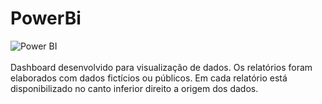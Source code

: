 # PowerBi
![Power BI](https://img.shields.io/badge/-Power%20BI-black?style=plastic&logo=Power-BI)
<br></br>
Dashboard desenvolvido para visualização de dados. Os relatórios foram elaborados com dados fictícios ou públicos. Em cada relatório está disponibilizado no canto inferior direito a origem dos dados. 
 

